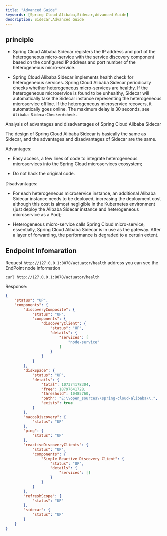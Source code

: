 ```yaml
---
title: "Advanced Guide"
keywords: [Spring Cloud Alibaba,Sidecar,Advanced Guide]
description: Sidecar.Advanced Guide
---
```


## principle

- Spring Cloud Alibaba Sidecar registers the IP address and port of the heterogeneous micro-service with the service discovery component based on the configured IP address and port number of the heterogeneous micro-service.

- Spring Cloud Alibaba Sidecar implements health check for heterogeneous services. Spring Cloud Alibaba Sidecar periodically checks whether heterogeneous micro-services are healthy. If the heterogeneous microservice is found to be unhealthy, Sidecar will automatically take the Sidecar instance representing the heterogeneous microservice offline. If the heterogeneous microservice recovers, it automatically goes online. The maximum delay is 30 seconds, see `Alibaba SidecarChecker#check`.

Analysis of advantages and disadvantages of Spring Cloud Alibaba Sidecar

The design of Spring Cloud Alibaba Sidecar is basically the same as Sidecar, and the advantages and disadvantages of Sidecar are the same.

Advantages:

- Easy access, a few lines of code to integrate heterogeneous microservices into the Spring Cloud microservices ecosystem;

- Do not hack the original code.

Disadvantages:

- For each heterogeneous microservice instance, an additional Alibaba Sidecar instance needs to be deployed, increasing the deployment cost although this cost is almost negligible in the Kubernetes environment (just deploy the Alibaba Sidecar instance and heterogeneous microservice as a Pod);

- Heterogeneous micro-service calls Spring Cloud micro-service, essentially, Spring Cloud Alibaba Sidecar is in use as the gateway. After a layer of forwarding, the performance is degraded to a certain extent.

## Endpoint Infomaration

Request `http://127.0.0.1:8070/actuator/health` address you can see the EndPoint node information

```shell
curl http://127.0.0.1:8070/actuator/health
```

Response:

```json
{
    "status": "UP",
    "components": {
        "discoveryComposite": {
            "status": "UP",
            "components": {
                "discoveryClient": {
                    "status": "UP",
                    "details": {
                        "services": [
                            "node-service"
                        ]
                    }
                }
            }
        },
        "diskSpace": {
            "status": "UP",
            "details": {
                "total": 107374178304,
                "free": 18797641728,
                "threshold": 10485760,
                "path": "E:\\open_sources\\spring-cloud-alibaba\\.",
                "exists": true
            }
        },
        "nacosDiscovery": {
            "status": "UP"
        },
        "ping": {
            "status": "UP"
        },
        "reactiveDiscoveryClients": {
            "status": "UP",
            "components": {
                "Simple Reactive Discovery Client": {
                    "status": "UP",
                    "details": {
                        "services": []
                    }
                }
            }
        },
        "refreshScope": {
            "status": "UP"
        },
        "sidecar": {
            "status": "UP"
        }
    }
}
```